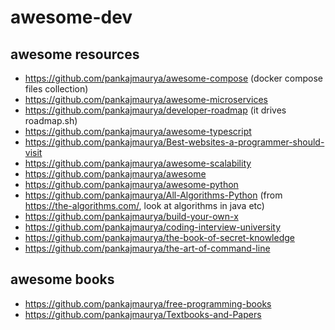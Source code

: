 # awesome-dev

## awesome resources
- https://github.com/pankajmaurya/awesome-compose (docker compose files collection)
- https://github.com/pankajmaurya/awesome-microservices
- https://github.com/pankajmaurya/developer-roadmap (it drives roadmap.sh)
- https://github.com/pankajmaurya/awesome-typescript
- https://github.com/pankajmaurya/Best-websites-a-programmer-should-visit
- https://github.com/pankajmaurya/awesome-scalability
- https://github.com/pankajmaurya/awesome
- https://github.com/pankajmaurya/awesome-python
- https://github.com/pankajmaurya/All-Algorithms-Python (from https://the-algorithms.com/, look at algorithms in java etc)
- https://github.com/pankajmaurya/build-your-own-x
- https://github.com/pankajmaurya/coding-interview-university
- https://github.com/pankajmaurya/the-book-of-secret-knowledge
- https://github.com/pankajmaurya/the-art-of-command-line

## awesome books
- https://github.com/pankajmaurya/free-programming-books
- https://github.com/pankajmaurya/Textbooks-and-Papers
